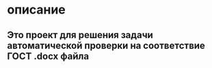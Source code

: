 # описание

## Это проект для решения задачи автоматической проверки на соответствие ГОСТ .docx файла